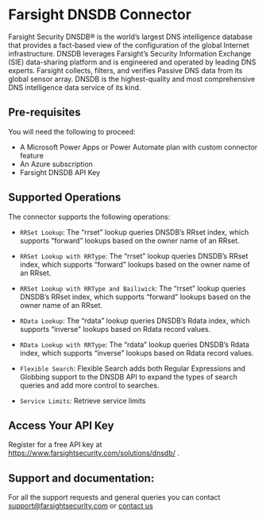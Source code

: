 # Farsight DNSDB Connector

Farsight Security DNSDB® is the world’s largest DNS intelligence database that provides a fact-based view of the configuration of the global Internet infrastructure. DNSDB leverages Farsight’s Security Information Exchange (SIE) data-sharing platform and is engineered and operated by leading DNS experts. Farsight collects, filters, and verifies Passive DNS data from its global sensor array. DNSDB is the highest-quality and most comprehensive DNS intelligence data service of its kind.

## Pre-requisites
You will need the following to proceed:
* A Microsoft Power Apps or Power Automate plan with custom connector feature
* An Azure subscription
* Farsight DNSDB API Key

## Supported Operations
The connector supports the following operations:
* `RRSet Lookup`: The “rrset” lookup queries DNSDB’s RRset index, which supports “forward” lookups based on the owner name of an RRset.

* `RRSet Lookup with RRType`: The “rrset” lookup queries DNSDB’s RRset index, which supports “forward” lookups based on the owner name of an RRset.

* `RRSet Lookup with RRType and Bailiwick`: The “rrset” lookup queries DNSDB’s RRset index, which supports “forward” lookups based on the owner name of an RRset.

* `RData Lookup`: The “rdata” lookup queries DNSDB’s Rdata index, which supports “inverse” lookups based on Rdata record values.

* `RData Lookup with RRType`: The “rdata” lookup queries DNSDB’s Rdata index, which supports “inverse” lookups based on Rdata record values.

* `Flexible Search`: Flexible Search adds both Regular Expressions and Globbing support to the DNSDB API to expand the types of search queries and add more control to searches.

* `Service Limits`: Retrieve service limits

## Access Your API Key
Register for a free API key at https://www.farsightsecurity.com/solutions/dnsdb/ .

## Support and documentation: 
For all the support requests and general queries you can contact support@farsightsecurity.com or [contact us](https://www.farsightsecurity.com/about-farsight-security/contacts/)
